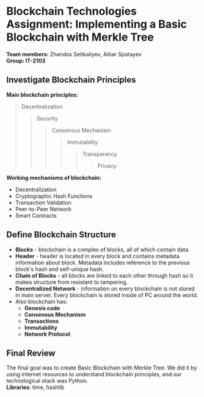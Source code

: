 # Blockchain Technologies Assignment: Implementing a Basic Blockchain with Merkle Tree
**Team members:** Zhandos Seitkaliyev, Aibar Spatayev <br>
**Group: IT-2103**
## Investigate Blockchain Principles ##
**Main blockchain principles:**      
>Decentralization 
>>Security
>>>Consensus Mechanism
>>>>Immutability
>>>>>Transparency
>>>>>>Privacy

**Working mechanisms of blockchain:**
* Decentralization
* Cryptographic Hash Functions
* Transaction Validation
* Peer-to-Peer Network
* Smart Contracts

## Define Blockchain Structure ##
* **Blocks** - blockchain is a complex of blocks, all of which contain data.
* **Header** - header is located in every block and contains metadata information about block. Metadata includes reference to the previous block's hash and self-unique hash.
* **Chain of Blocks** - all blocks are linked to each other through hash so it makes structure from resistant to tampering.
* **Decentralized Network** - information on every blockchain is not stored in main server. Every blockchain is stored inside of PC around the world.
* Also blockchain has: 
  * **Genesis code**
  * **Consensus Mechanism**
  * **Transactions**
  * **Immutability**
  * **Network Protocol**

## Final Review ##
The final goal was to create Basic Blockchain with Merkle Tree. 
We did it by using internet resources to understand blockchain principles, and our technological stack was Python. <br>
**Libraries**: time, hashlib 

  
